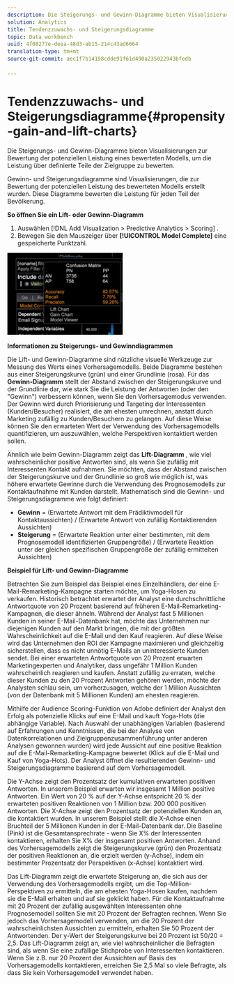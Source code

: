 ```yaml
---
description: Die Steigerungs- und Gewinn-Diagramme bieten Visualisierungen zur Bewertung der potenziellen Leistung eines bewerteten Modells, um die Leistung über definierte Teile der Zielgruppe zu bewerten.
solution: Analytics
title: Tendenzzuwachs- und Steigerungsdiagramme
topic: Data workbench
uuid: 4f08277e-deea-48d3-ab15-214c43ad6664
translation-type: tm+mt
source-git-commit: aec1f7b14198cdde91f61d490a235022943bfedb

---
```



# Tendenzzuwachs- und Steigerungsdiagramme{#propensity-gain-and-lift-charts}

Die Steigerungs- und Gewinn-Diagramme bieten Visualisierungen zur Bewertung der potenziellen Leistung eines bewerteten Modells, um die Leistung über definierte Teile der Zielgruppe zu bewerten.

Gewinn- und Steigerungsdiagramme sind Visualisierungen, die zur Bewertung der potenziellen Leistung des bewerteten Modells erstellt wurden. Diese Diagramme bewerten die Leistung für jeden Teil der Bevölkerung.

**So öffnen Sie ein Lift- oder Gewinn-Diagramm**

1. Auswählen [!DNL Add Visualization > Predictive Analytics > Scoring] .
1. Bewegen Sie den Mauszeiger über **[!UICONTROL Model Complete]** eine gespeicherte Punktzahl.

![](assets/propensity_lift_gain_1.png)

**Informationen zu Steigerungs- und Gewinndiagrammen**

Die Lift- und Gewinn-Diagramme sind nützliche visuelle Werkzeuge zur Messung des Werts eines Vorhersagemodells. Beide Diagramme bestehen aus einer Steigerungskurve (grün) und einer Grundlinie (rosa). Für das **Gewinn-Diagramm** stellt der Abstand zwischen der Steigerungskurve und der Grundlinie dar, wie stark Sie die Leistung der Antworten (oder den &quot;Gewinn&quot;) verbessern können, wenn Sie den Vorhersagemodus verwenden. Der Gewinn wird durch Priorisierung und Targeting der Interessenten (Kunden/Besucher) realisiert, die am ehesten umrechnen, anstatt durch Marketing zufällig zu Kunden/Besuchern zu gelangen. Auf diese Weise können Sie den erwarteten Wert der Verwendung des Vorhersagemodells quantifizieren, um auszuwählen, welche Perspektiven kontaktiert werden sollen.

Ähnlich wie beim Gewinn-Diagramm zeigt das **Lift-Diagramm** , wie viel wahrscheinlicher positive Antworten sind, als wenn Sie zufällig mit Interessenten Kontakt aufnahmen. Sie möchten, dass der Abstand zwischen der Steigerungskurve und der Grundlinie so groß wie möglich ist, was höhere erwartete Gewinne durch die Verwendung des Prognosemodells zur Kontaktaufnahme mit Kunden darstellt. Mathematisch sind die Gewinn- und Steigerungsdiagramme wie folgt definiert:

* **Gewinn** = (Erwartete Antwort mit dem Prädiktivmodell für Kontaktaussichten) / (Erwartete Antwort von zufällig Kontaktierenden Aussichten)
* **Steigerung** = (Erwartete Reaktion unter einer bestimmten, mit dem Prognosemodell identifizierten Gruppengröße) / (Erwartete Reaktion unter der gleichen spezifischen Gruppengröße der zufällig ermittelten Aussichten)

**Beispiel für Lift- und Gewinn-Diagramme**

Betrachten Sie zum Beispiel das Beispiel eines Einzelhändlers, der eine E-Mail-Remarketing-Kampagne starten möchte, um Yoga-Hosen zu verkaufen. Historisch betrachtet erwartet der Analyst eine durchschnittliche Antwortquote von 20 Prozent basierend auf früheren E-Mail-Remarketing-Kampagnen, die dieser ähneln. Während der Analyst fast 5 Millionen Kunden in seiner E-Mail-Datenbank hat, möchte das Unternehmen nur diejenigen Kunden auf den Markt bringen, die mit der größten Wahrscheinlichkeit auf die E-Mail und den Kauf reagieren. Auf diese Weise wird das Unternehmen den ROI der Kampagne maximieren und gleichzeitig sicherstellen, dass es nicht unnötig E-Mails an uninteressierte Kunden sendet. Bei einer erwarteten Antwortquote von 20 Prozent erwarten Marketingexperten und Analytiker, dass ungefähr 1 Million Kunden wahrscheinlich reagieren und kaufen. Anstatt zufällig zu erraten, welche dieser Kunden zu den 20 Prozent Antworten gehören werden, möchte der Analysten schlau sein, um vorherzusagen, welche der 1 Million Aussichten (von der Datenbank mit 5 Millionen Kunden) am ehesten reagieren.

Mithilfe der Audience Scoring-Funktion von Adobe definiert der Analyst den Erfolg als potenzielle Klicks auf eine E-Mail und kauft Yoga-Hots (die abhängige Variable). Nach Auswahl der unabhängigen Variablen (basierend auf Erfahrungen und Kenntnissen, die bei der Analyse von Datenkorrelationen und Zielgruppenzusammenführung unter anderen Analysen gewonnen wurden) wird jede Aussicht auf eine positive Reaktion auf die E-Mail-Remarketing-Kampagne bewertet (Klick auf die E-Mail und Kauf von Yoga-Hots). Der Analyst öffnet die resultierenden Gewinn- und Steigerungsdiagramme basierend auf dem Vorhersagemodell.

Die Y-Achse zeigt den Prozentsatz der kumulativen erwarteten positiven Antworten. In unserem Beispiel erwarten wir insgesamt 1 Million positive Antworten. Ein Wert von 20 % auf der Y-Achse entspricht 20 % der erwarteten positiven Reaktionen von 1 Million bzw. 200 000 positiven Antworten. Die X-Achse zeigt den Prozentsatz der potenziellen Kunden an, die kontaktiert wurden. In unserem Beispiel stellt die X-Achse einen Bruchteil der 5 Millionen Kunden in der E-Mail-Datenbank dar. Die Baseline (Pink) ist die Gesamtansprechrate - wenn Sie X% der Interessenten kontaktieren, erhalten Sie X% der insgesamt positiven Antworten. Anhand des Vorhersagemodells zeigt die Steigerungskurve (grün) den Prozentsatz der positiven Reaktionen an, die erzielt werden (y-Achse), indem ein bestimmter Prozentsatz der Perspektiven (x-Achse) kontaktiert wird.

Das Lift-Diagramm zeigt die erwartete Steigerung an, die sich aus der Verwendung des Vorhersagemodells ergibt, um die Top-Million-Perspektiven zu ermitteln, die am ehesten Yoga-Hosen kaufen, nachdem sie die E-Mail erhalten und auf sie geklickt haben. Für die Kontaktaufnahme mit 20 Prozent der zufällig ausgewählten Interessenten ohne Prognosemodell sollten Sie mit 20 Prozent der Befragten rechnen. Wenn Sie jedoch das Vorhersagemodell verwenden, um die 20 Prozent der wahrscheinlichsten Aussichten zu ermitteln, erhalten Sie 50 Prozent der Antwortenden. Der y-Wert der Steigerungskurve bei 20 Prozent ist 50/20 = 2,5. Das Lift-Diagramm zeigt an, wie viel wahrscheinlicher die Befragten sind, als wenn Sie eine zufällige Stichprobe von Interessenten kontaktieren. Wenn Sie z.B. nur 20 Prozent der Aussichten auf Basis des Vorhersagemodells kontaktieren, erreichen Sie 2,5 Mal so viele Befragte, als dass Sie kein Vorhersagemodell verwendet haben.
